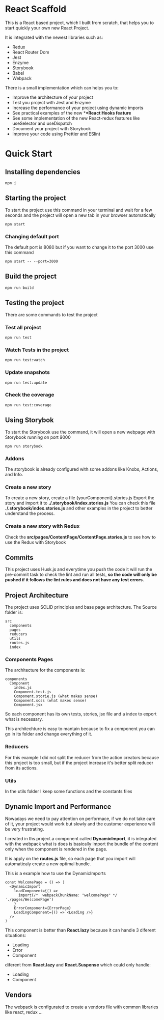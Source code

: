 # React Scaffold

This is a React based project, which I built from scratch, that helps you to start quickly your own new React Project.

It is integrated with the newest libraries such as:

- Redux
- React Router Dom
- Jest
- Enzyme
- Storybook
- Babel
- Webpack

There is a small implementation which can helps you to:

- Improve the architecture of your project
- Test you project with Jest and Enzyme
- Increase the performance of your project using dynamic imports
- See practical examples of the new \***\*React Hooks feature**
- See some implementation of the new React-redux features like useSelector and useDispatch
- Document your project with Storybook
- Improve your code using Prettier and ESlint

# Quick Start

## Installing dependencies

```
npm i
```


## Starting the project

To start the project use this command in your terminal and wait for a few seconds and the project will open a new tab in your browser automatically

```
npm start
```


### Changing default port

The default port is 8080 but if you want to change it to the port 3000 use this command

```
npm start -- --port=3000
```

## Build the project

```
npm run build
```

## Testing the project

There are some commands to test the project

### Test all project

```
npm run test
```

### Watch Tests in the project

```
npm run test:watch
```

### Update snapshots

```
npm run test:update
```


### Check the coverage

```
npm run test:coverage
```

## Using Storybok

To start the Storybook use the command, it will open a new webpage with Storybook running on port 9000

```
npm run storybook
```


### Addons

The storybook is already configured with some addons like Knobs, Actions, and Info.

### Create a new story

To create a new story, create a file {yourComponent}.stories.js
Export the story and import it to **./.storybook/index.stories.js**
You can check this file **./.storybook/index.stories.js** and other examples in the project to better understand the process.

### Create a new story with Redux

Check the **src/pages/ContentPage/ContentPage.stories.js** to see how to use the Redux with Storybook

## Commits

This project uses Husk.js and everytime you push the code it will run the pre-commit task to check the lint and run all tests, **so the code will only be pushed if it follows the lint rules and does not have any test errors.**

## Project Architecture

The project uses SOLID principles and base page architecture. 
The Source folder is:

```
src
  components
  pages
  reducers
  utils
  routes.js
  index
```

### Components Pages

The architecture for the components is:

```
components
  Component
    index.js
    Component.test.js
    Component.storie.js (what makes sense)
    Component.scss (what makes sense)
    Component.jsx
```

So each component has its own tests, stories, jsx file and a index to export what is necessary.

This architechture is easy to mantain because to fix a component you can go in its folder and change everything of it.

### Reducers

For this example I did not split the reducer from the action creators because this project is too small, but if the project increase it's better split reducer from its actions.

### Utils

In the utils folder I keep some functions and the constants files

## Dynamic Import and Performance

Nowadays we need to pay attention on performace, if we do not take care of it, your project would work but slowly and the customer experience will be very frustrating.

I created in ths project a component called **DynamicImport**, it is integrated with the webpack what is does is basically import the bundle of the content only when the component is rendered in the page.

It is apply on the **routes.js** file, so each page that you import will automaticaly create a new optimal bundle.

This is a example how to use the DynamicImports

```
const WelcomePage = () => (
  <DynamicImport
    loadComponent={() =>
      import(/*  webpackChunkName: "welcomePage" */ './pages/WelcomePage')
    }
    ErrorComponent={ErrorPage}
    LoadingComponent={() => <Loading />}
  />
)
```

This component is better than **React.lazy** because it can handle 3 diferent situations:

- Loading
- Error
- Component

diferent from **React.lazy** and **React.Suspense** which could only handle:

- Loading
- Component

## Vendors

The webpack is configurated to create a vendors file with common libraries like react, redux ...
